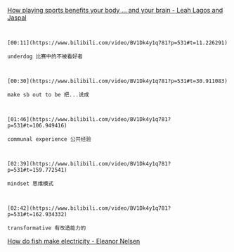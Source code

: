 [How playing sports benefits your body ... and your brain - Leah Lagos and Jaspal](https://www.bilibili.com/video/BV1Dk4y1q781?p=531)


```ad-note


[00:11](https://www.bilibili.com/video/BV1Dk4y1q781?p=531#t=11.226291)

underdog 比赛中的不被看好者

```

```ad-note


[00:30](https://www.bilibili.com/video/BV1Dk4y1q781?p=531#t=30.911083)

make sb out to be 把...说成

```

```ad-note


[01:46](https://www.bilibili.com/video/BV1Dk4y1q781?p=531#t=106.949416)

communal experience 公共经验

```

```ad-note


[02:39](https://www.bilibili.com/video/BV1Dk4y1q781?p=531#t=159.772541)

mindset 思维模式

```

```ad-note


[02:42](https://www.bilibili.com/video/BV1Dk4y1q781?p=531#t=162.934332)

transformative 有改造能力的

```

[How do fish make electricity - Eleanor Nelsen](https://www.bilibili.com/video/BV1Dk4y1q781?p=532)